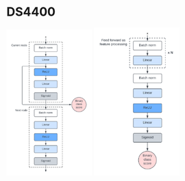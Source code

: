 # DS4400
<img src="./Final_Project/FeedForward.png" alt="Feed Forward" width=200> <img src="./Final_Project/Deep Network.png" alt="Feed Forward" width=200>
